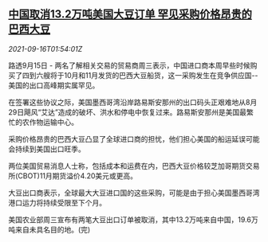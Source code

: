 <!--1631757662000-->
[中国取消13.2万吨美国大豆订单 罕见采购价格昂贵的巴西大豆](https://cn.reuters.com/article/china-us-brazil-soybean-0916-idCNKBS2GC04G)
------

<div><i>2021-09-16T01:54:01Z</i></div><p>路透9月15日 - 两名了解相关交易的贸易商周三表示，中国进口商本周早些时候购买了四到六艘将于10月和11月发货的巴西大豆船货，这一采购发生在竞争供应国--美国的出口高峰期实属罕见。</p><p>在签署这些协议之际，美国墨西哥湾沿岸路易斯安那州的出口码头正艰难地从8月29日飓风“艾达”造成的破坏、洪水和停电中恢复过来。路易斯安那州是美国最繁忙的农作物运输中心。</p><p>采购价格昂贵的巴西大豆凸显了全球进口商的担忧，他们担心美国的船运延误可能会持续到美国出口旺季。</p><p>两位美国贸易消息人士称，包括成本和运费在内，巴西大豆价格较芝加哥期货交易所(CBOT)11月期货溢价4.20美元或更高。</p><p>大豆出口商表示，全球最大大豆进口国的这些采购，可能是由于担心美国墨西哥湾港口运力将持续受限至下个月。</p><p>美国农业部周三宣布有两笔大豆出口订单被取消，其中13.2万吨来自中国，19.6万吨来自未具名目的地。(完)</p>
